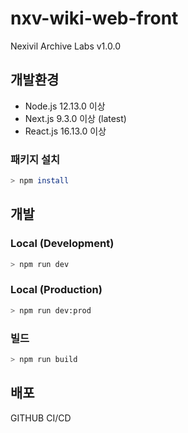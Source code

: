 # nxv-wiki-web-front

Nexivil Archive Labs v1.0.0

## 개발환경

- Node.js 12.13.0 이상
- Next.js 9.3.0 이상 (latest)
- React.js 16.13.0 이상

### 패키지 설치

```bash
> npm install
```

## 개발

### Local (Development)

```bash
> npm run dev
```

### Local (Production)

```bash
> npm run dev:prod
```

### 빌드

```bash
> npm run build
```

## 배포

GITHUB CI/CD
